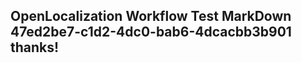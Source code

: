 <properties
ms.topic="hero-topic"
ms.test1="hero-topic"
ms.test2="test"/>

## OpenLocalization Workflow Test MarkDown 47ed2be7-c1d2-4dc0-bab6-4dcacbb3b901 thanks!
<!--HONumber=Mar16_HO3-->
